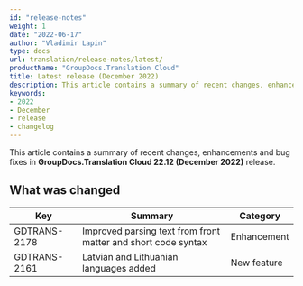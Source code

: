 ```yaml
---
id: "release-notes"
weight: 1
date: "2022-06-17"
author: "Vladimir Lapin"
type: docs
url: translation/release-notes/latest/
productName: "GroupDocs.Translation Cloud"
title: Latest release (December 2022)
description: This article contains a summary of recent changes, enhancements and bug fixes in GroupDocs.Translation Cloud 22.12 (December 2022) release.
keywords:
- 2022
- December
- release
- changelog
---
```


This article contains a summary of recent changes, enhancements and bug fixes in **GroupDocs.Translation Cloud 22.12 (December 2022)** release.

## What was changed

Key | Summary | Category
--- | ------- | --------
GDTRANS-2178 | Improved parsing text from front matter and short code syntax | Enhancement
GDTRANS-2161 | Latvian and Lithuanian languages added | New feature
